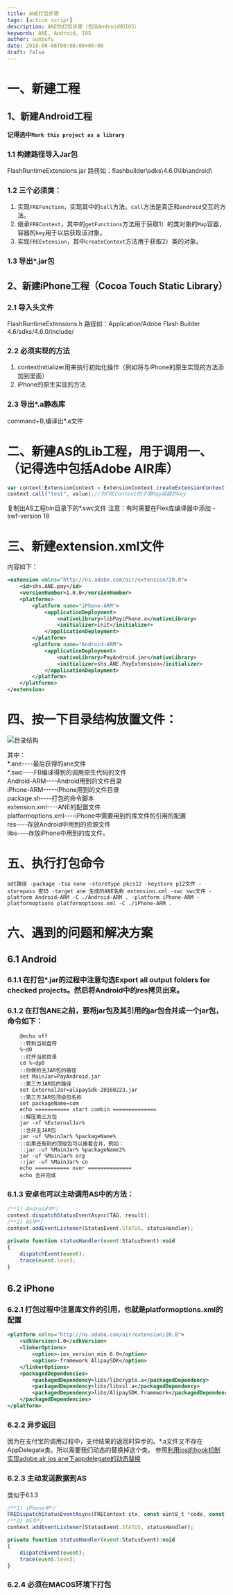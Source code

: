 ```yaml
---
title: ANE打包步骤
tags: [action script]
description: ANE的打包步骤（包括Android和IOS）
keywords: ANE, Android, IOS
author: sunbufu
date: 2018-06-06T00:00:00+00:00
draft: false
---
```


# 一、新建工程

## 1、新建Android工程
**记得选中`Mark this project as a library`**

### 1.1 构建路径导入Jar包
FlashRuntimeExtensions.jar
路径如：flashbuilder\sdks\4.6.0\lib\android\

### 1.2 三个必须类：

1. 实现`FREFunction`，实现其中的`call`方法。`call`方法是真正和`android`交互的方法。
2. 继承`FREContext`，其中的`getFunctions`方法用于获取1）的类对象的`Map`容器，容器的`key`用于以后获取该对象。
3. 实现`FREExtension`，其中`createContext`方法用于获取2）类的对象。

### 1.3 导出*.jar包

## 2、新建iPhone工程（Cocoa Touch Static Library）

### 2.1 导入头文件
FlashRuntimeExtensions.h
路径如：Application/Adobe Flash Builder 4.6/sdks/4.6.0/include/

### 2.2 必须实现的方法

1. contextInitializer用来执行初始化操作（例如将与iPhone的原生实现的方法添加到里面）
2. iPhone的原生实现的方法

### 2.3 导出*.a静态库
command+B,编译出*.a文件

# 二、新建AS的Lib工程，用于调用一、（记得选中包括Adobe AIR库）
	
```javascript
var context:ExtensionContext = ExtensionContext.createExtensionContext("com.three.Extension","");//com.three.Extension为Android项目中FREExtension的实现的全路径名
context.call("test", value);//为FREContext的子类Map容器的key	
```

复制出AS工程bin目录下的*.swc文件
注意：有时需要在Flex库编译器中添加 -swf-version 18

# 三、新建extension.xml文件
内容如下：

```xml
<extension xmlns="http://ns.adobe.com/air/extension/20.0">
	<id>shs.ANE.pay</id>
	<versionNumber>1.0.0</versionNumber>
	<platforms>
		<platform name="iPhone-ARM">
			<applicationDeployment>
				<nativeLibrary>libPayiPhone.a</nativeLibrary>
				<initializer>init</initializer>
			</applicationDeployment>
		</platform>
        <platform name="Android-ARM">
            <applicationDeployment>
                <nativeLibrary>PayAndroid.jar</nativeLibrary>
                <initializer>shs.ANE.PayExtension</initializer>
            </applicationDeployment>
        </platform>
	</platforms>
</extension>
```

# 四、按一下目录结构放置文件：

![目录结构](/posts/2018-and-before/20160309132231238.jpg)

其中：  
*.ane----最后获得的ane文件  
*.swc----FB编译得到的调用原生代码的文件  
Android-ARM----Android用到的文件目录  
iPhone-ARM-----iPhone用到的文件目录  
package.sh----打包的命令脚本  
extension.xml----ANE的配置文件  
platformoptions.xml----iPhone中需要用到的库文件的引用的配置  
res----存放Android中用到的资源文件  
libs----存放iPhone中用到的库文件。  

# 五、执行打包命令

```
adt路径 -package -tsa none -storetype pkcs12 -keystore p12文件 -storepass 密码 -target ane 生成的ANE名称 extension.xml -swc swc文件 -platform Android-ARM -C ./Android-ARM . -platform iPhone-ARM -platformoptions platformoptions.xml -C ./iPhone-ARM .
```

# 六、遇到的问题和解决方案

## 6.1 Android
### 6.1.1 在打包*.jar的过程中注意勾选Export all output folders for checked projects。然后将Android中的res拷贝出来。
### 6.1.2 在打包ANE之前，要将jar包及其引用的jar包合并成一个jar包，命令如下：

```
	@echo off
	::转到当前盘符
	%~d0
	::打开当前目录
	cd %~dp0
	::你做的主JAR包的路径
	set MainJar=PayAndroid.jar
	::第三方JAR包的路径
	set ExternalJar=alipaySdk-20160223.jar
	::第三方JAR包顶级包名称
	set packageName=com
	echo =========== start combin ==============
	::解压第三方包
	jar -xf %ExternalJar%
	::合并主JAR包
	jar -uf %MainJar% %packageName% 
	::如果还有别的顶级包可以接着合并，例如：
	::jar -uf %MainJar% %packageName2%
	jar -uf %MainJar% org
	::jar -uf %MainJar% cn
	echo =========== over ==============
	echo 合并完成
```

### 6.1.3 安卓也可以主动调用AS中的方法：

```javascript
/**1) Android中*/
context.dispatchStatusEventAsync(TAG, result);
/**2) AS中*/
context.addEventListener(StatusEvent.STATUS, statusHandler);
		
private function statusHandler(event:StatusEvent):void
{
	dispatchEvent(event);
	trace(event.leve);
}
```

## 6.2 iPhone
### 6.2.1 打包过程中注意库文件的引用，也就是platformoptions.xml的配置

```xml
<platform xmlns="http://ns.adobe.com/air/extension/20.0">
    <sdkVersion>1.0</sdkVersion>
    <linkerOptions>
        <option>-ios_version_min 6.0</option>
        <option>-framework AlipaySDK</option>
    </linkerOptions>
    <packagedDependencies>
        <packagedDependency>libs/libcrypto.a</packagedDependency>
        <packagedDependency>libs/libssl.a</packagedDependency>
        <packagedDependency>libs/AlipaySDK.framework</packagedDependency>
    </packagedDependencies>
</platform>
```

### 6.2.2 异步返回
因为在支付宝的调用过程中，支付结果的返回时异步的。*.a文件又不存在AppDelegate类。所以需要我们动态的替换掉这个类。
参照[利用ios的hook机制实现adobe air ios ane下appdelegate的动态替换](http://blog.csdn.net/ashqal/article/details/40979353)

### 6.2.3 主动发送数据到AS
类似于6.1.3

```javascript
/**1) iPhone中*/
FREDispatchStatusEventAsync(FREContext ctx, const uint8_t *code, const uint8_t *level);
/**2) AS中*/
context.addEventListener(StatusEvent.STATUS, statusHandler);

private function statusHandler(event:StatusEvent):void
{
	dispatchEvent(event);
	trace(event.leve);
}
```

### 6.2.4 必须在MACOS环境下打包